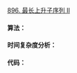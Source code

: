 [896. 最长上升子序列 II](https://www.acwing.com/problem/content/898/)

#### 算法：



#### 时间复杂度分析：



#### 代码：

